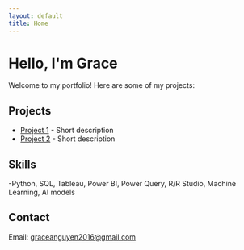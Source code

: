 ```yaml
---
layout: default
title: Home
---
```


# Hello, I'm Grace

Welcome to my portfolio! Here are some of my projects:

## Projects
- [Project 1](https://github.com/grng1560/project1) - Short description
- [Project 2](https://github.com/grng1560/project2) - Short description

## Skills
-Python, SQL, Tableau, Power BI, Power Query, R/R Studio, Machine Learning, AI models

## Contact
Email: [graceanguyen2016@gmail.com](mailto:graceanguyen2016@gmail.com)
